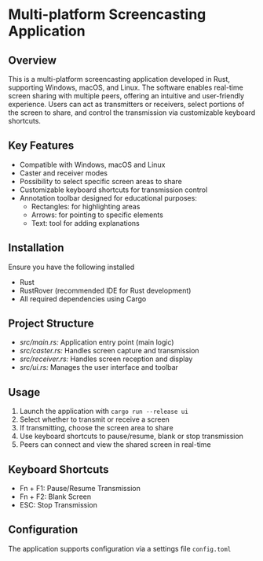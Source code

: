 # Multi-platform Screencasting Application

## Overview
This is a multi-platform screencasting application developed in Rust, supporting Windows, macOS, and Linux. The software enables real-time screen sharing with multiple peers, offering an intuitive and user-friendly experience. Users can act as transmitters or receivers, select portions of the screen to share, and control the transmission via customizable keyboard shortcuts.

## Key Features
- Compatible with Windows, macOS and Linux
- Caster and receiver modes
- Possibility to select specific screen areas to share
- Customizable keyboard shortcuts for transmission control
- Annotation toolbar designed for educational purposes:
  - Rectangles: for highlighting areas
  - Arrows: for pointing to specific elements
  - Text: tool for adding explanations

## Installation
Ensure you have the following installed
- Rust
- RustRover (recommended IDE for Rust development)
- All required dependencies using Cargo

## Project Structure
- *src/main.rs:* Application entry point (main logic) 
- *src/caster.rs:* Handles screen capture and transmission
- *src/receiver.rs:* Handles screen reception and display
- *src/ui.rs:* Manages the user interface and toolbar

## Usage
1. Launch the application with `cargo run --release ui`
2. Select whether to transmit or receive a screen
3. If transmitting, choose the screen area to share
4. Use keyboard shortcuts to pause/resume, blank or stop transmission
5. Peers can connect and view the shared screen in real-time

## Keyboard Shortcuts
- Fn + F1: Pause/Resume Transmission
- Fn + F2: Blank Screen
- ESC: Stop Transmission

## Configuration
The application supports configuration via a settings file `config.toml`


